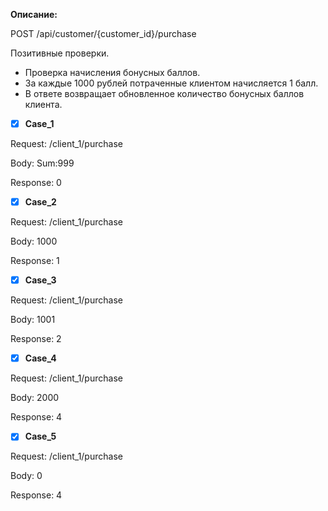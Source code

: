 **Описание:**

POST /api/customer/{customer_id}/purchase

Позитивные проверки.
- Проверка начисления бонусных баллов.
- За каждые 1000 рублей потраченные клиентом начисляется 1 балл. 
- В ответе возвращает обновленное количество бонусных баллов клиента.

<!-- TODO-IST:START -->
* [x] **Case_1**

Request: /client_1/purchase

Body: Sum:999

Response: 0

* [x] **Case_2**

Request: /client_1/purchase

Body: 1000

Response: 1

* [x] **Case_3**

Request: /client_1/purchase

Body: 1001

Response: 2

* [x] **Case_4**

Request: /client_1/purchase

Body: 2000

Response: 4

* [x] **Case_5**

Request: /client_1/purchase

Body: 0

Response: 4

<!-- TODO-IST:END -->
